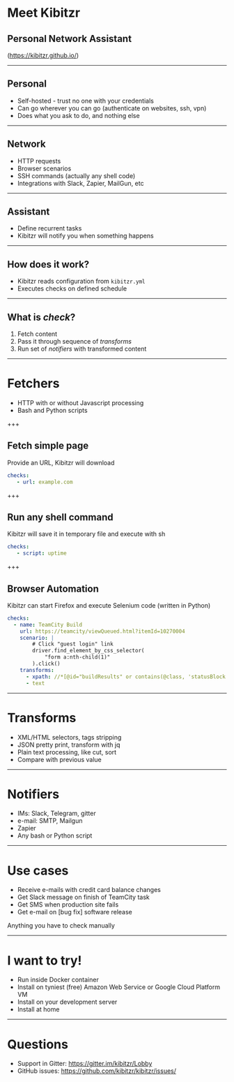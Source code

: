 # Meet Kibitzr
## Personal Network Assistant
(https://kibitzr.github.io/)

---

## Personal
* Self-hosted - trust no one with your credentials
* Can go wherever you can go (authenticate on websites, ssh, vpn)
* Does what you ask to do, and nothing else

---

## Network
* HTTP requests
* Browser scenarios
* SSH commands (actually any shell code)
* Integrations with Slack, Zapier, MailGun, etc

---

## Assistant
* Define recurrent tasks
* Kibitzr will notify you when something happens

---

## How does it work?
* Kibitzr reads configuration from `kibitzr.yml`
* Executes checks on defined schedule

---

## What is *check*?
1. Fetch content
2. Pass it through sequence of *transforms*
3. Run set of *notifiers* with transformed content

---

# Fetchers

* HTTP with or without Javascript processing
* Bash and Python scripts

+++

## Fetch simple page
Provide an URL, Kibitzr will download

```yaml
checks:
   - url: example.com
```

+++

## Run any shell command
Kibitzr will save it in temporary file and execute with sh

```yaml
checks:
   - script: uptime
```

+++

## Browser Automation
Kibitzr can start Firefox and execute Selenium code (written in Python)

```yaml
checks:
  - name: TeamCity Build
    url: https://teamcity/viewQueued.html?itemId=10270004
    scenario: |
        # Click "guest login" link
        driver.find_element_by_css_selector(
            "form a:nth-child(1)"
        ).click()
    transforms:
      - xpath: //*[@id="buildResults" or contains(@class, 'statusBlock')]//table/tbody/tr[1]/td[2]
      - text
```

---

# Transforms

* XML/HTML selectors, tags stripping
* JSON pretty print, transform with jq
* Plain text processing, like cut, sort
* Compare with previous value

---

# Notifiers

* IMs: Slack, Telegram, gitter
* e-mail: SMTP, Mailgun
* Zapier  
* Any bash or Python script

---

# Use cases

* Receive e-mails with credit card balance changes
* Get Slack message on finish of TeamCity task
* Get SMS when production site fails
* Get e-mail on [bug fix] software release

Anything you have to check manually

---

# I want to try!

* Run inside Docker container
* Install on tyniest (free) Amazon Web Service or Google Cloud Platform VM
* Install on your development server
* Install at home

---

# Questions

* Support in Gitter: https://gitter.im/kibitzr/Lobby
* GitHub issues: https://github.com/kibitzr/kibitzr/issues/
